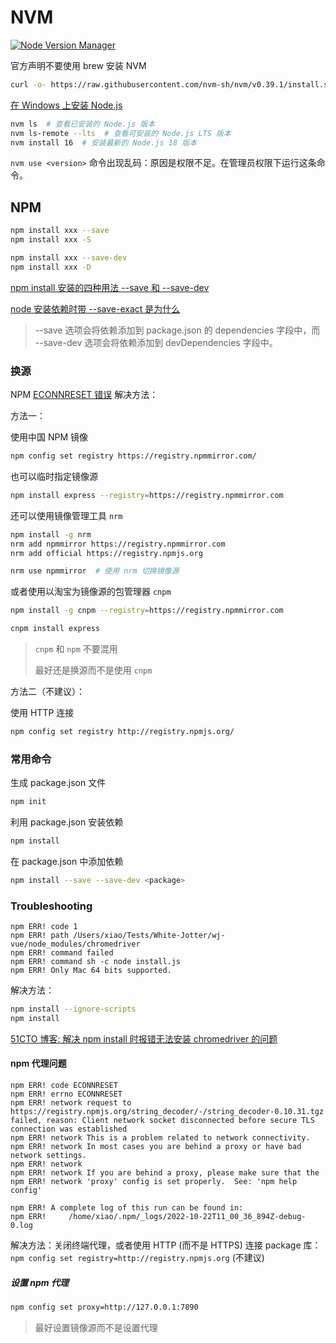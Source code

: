 # NVM

[![Node Version Manager](https://raw.githubusercontent.com/nvm-sh/logos/HEAD/nvm-logo-color.svg)](https://github.com/nvm-sh/nvm)

官方声明不要使用 brew 安装 NVM

```sh
curl -o- https://raw.githubusercontent.com/nvm-sh/nvm/v0.39.1/install.sh | bash
```

[在 Windows 上安装 Node.js](https://docs.microsoft.com/zh-cn/windows/dev-environment/javascript/nodejs-on-windows)

```sh
nvm ls  # 查看已安装的 Node.js 版本
nvm ls-remote --lts  # 查看可安装的 Node.js LTS 版本
nvm install 16  # 安装最新的 Node.js 18 版本
```

`nvm use <version>` 命令出现乱码：原因是权限不足。在管理员权限下运行这条命令。

## NPM

```sh
npm install xxx --save
npm install xxx -S

npm install xxx --save-dev
npm install xxx -D
```

[npm install 安装的四种用法 --save 和 --save-dev](https://blog.csdn.net/weixin_42260975/article/details/106253250?spm=1001.2101.3001.6650.1&utm_medium=distribute.pc_relevant.none-task-blog-2%7Edefault%7ECTRLIST%7Edefault-1-106253250-blog-121209404.pc_relevant_default&depth_1-utm_source=distribute.pc_relevant.none-task-blog-2%7Edefault%7ECTRLIST%7Edefault-1-106253250-blog-121209404.pc_relevant_default&utm_relevant_index=2)

[node 安装依赖时带 --save-exact 是为什么](https://blog.csdn.net/aaqingying/article/details/121209404)

> --save 选项会将依赖添加到 package.json 的 dependencies 字段中，而 --save-dev 选项会将依赖添加到 devDependencies 字段中。

### 换源

NPM [ECONNRESET 错误](https://stackoverflow.com/questions/18419144/npm-not-working-read-econnreset) 解决方法：

方法一：

使用中国 NPM 镜像

```sh
npm config set registry https://registry.npmmirror.com/
```

也可以临时指定镜像源

```sh
npm install express --registry=https://registry.npmmirror.com
```

还可以使用镜像管理工具 `nrm`

```sh
npm install -g nrm
nrm add npmmirror https://registry.npmmirror.com
nrm add official https://registry.npmjs.org
```

```sh
nrm use npmmirror  # 使用 nrm 切换镜像源
```

或者使用以淘宝为镜像源的包管理器 `cnpm`

```sh
npm install -g cnpm --registry=https://registry.npmmirror.com
```

```sh
cnpm install express
```

> `cnpm` 和 `npm` 不要混用
>
> 最好还是换源而不是使用 `cnpm`

方法二（不建议）：

使用 HTTP 连接

```sh
npm config set registry http://registry.npmjs.org/
```

### 常用命令

生成 package.json 文件

```sh
npm init
```

利用 package.json 安装依赖

```sh
npm install
```

在 package.json 中添加依赖

```sh
npm install --save --save-dev <package>
```

### Troubleshooting

```output
npm ERR! code 1
npm ERR! path /Users/xiao/Tests/White-Jotter/wj-vue/node_modules/chromedriver
npm ERR! command failed
npm ERR! command sh -c node install.js
npm ERR! Only Mac 64 bits supported.
```

解决方法：

```sh
npm install --ignore-scripts
npm install
```

[51CTO 博客: 解决 npm install 时报错无法安装 chromedriver 的问题](https://blog.51cto.com/zero01/2298070)

#### npm 代理问题

```
npm ERR! code ECONNRESET
npm ERR! errno ECONNRESET
npm ERR! network request to https://registry.npmjs.org/string_decoder/-/string_decoder-0.10.31.tgz failed, reason: Client network socket disconnected before secure TLS connection was established
npm ERR! network This is a problem related to network connectivity.
npm ERR! network In most cases you are behind a proxy or have bad network settings.
npm ERR! network 
npm ERR! network If you are behind a proxy, please make sure that the
npm ERR! network 'proxy' config is set properly.  See: 'npm help config'

npm ERR! A complete log of this run can be found in:
npm ERR!     /home/xiao/.npm/_logs/2022-10-22T11_00_36_894Z-debug-0.log
```

解决方法：关闭终端代理，或者使用 HTTP (而不是 HTTPS) 连接 package 库： `npm config set registry=http://registry.npmjs.org` (不建议)

##### 设置 npm 代理

```sh
npm config set proxy=http://127.0.0.1:7890
```

> 最好设置镜像源而不是设置代理
